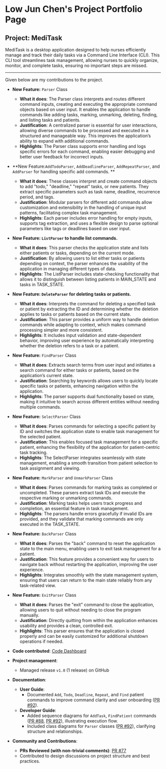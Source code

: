 # Low Jun Chen's Project Portfolio Page

## Project: MediTask

MediTask is a desktop application designed to help nurses efficiently manage and track their daily tasks via a Command Line Interface (CLI). This CLI tool streamlines task management, allowing nurses to quickly organize, monitor, and complete tasks, ensuring no important steps are missed.

---

Given below are my contributions to the project.

- **New Feature:** `Parser` Class
    - **What it does**: The Parser class interprets and routes different command inputs, creating and executing the appropriate command objects based on user input. It enables the application to handle commands like adding tasks, marking, unmarking, deleting, finding, and listing tasks and patients.
    - **Justification**: A centralized parser is essential for user interactions, allowing diverse commands to be processed and executed in a structured and manageable way. This improves the application’s ability to expand with additional commands.
    - **Highlights**: The Parser class supports error handling and logs specific errors for each command, enabling easier debugging and better user feedback for incorrect inputs.
- **New Feature:`AddTodoParser`, `AddDeadlineParser`, `AddRepeatParser`, and `AddParser` for handling specific add commands. **
    - **What it does**: These classes interpret and create command objects to add "todo," "deadline," "repeat" tasks, or new patients. They extract specific parameters such as task name, deadline, recurrence period, and tags.
    - **Justification**: Modular parsers for different add commands allow customization and extensibility in the handling of unique input patterns, facilitating complex task management.
    - **Highlights**: Each parser includes error handling for empty inputs, supports tag extraction, and uses a flexible design to parse optional parameters like tags or deadlines based on user input.
- **New Feature: `ListParser` to handle list commands.**
    - **What it does**: This parser checks the application state and lists either patients or tasks, depending on the current mode.
    - **Justification**: By allowing users to list either tasks or patients depending on context, the parser enhances the usability of the application in managing different types of data.
    - **Highlights**: The ListParser includes state-checking functionality that allows it to distinguish between listing patients in MAIN_STATE and tasks in TASK_STATE.
- **New Feature: `DeleteParser` for deleting tasks or patients.**
    - **What it does**:  Interprets the command for deleting a specified task or patient by extracting the ID and determining whether the deletion applies to tasks or patients based on the current state.
    - **Justification**: This parser provides a uniform way to handle deletion commands while adapting to context, which makes command processing simpler and more consistent.
    - **Highlights**:  It includes input validation and state-dependent behavior, improving user experience by automatically interpreting whether the deletion refers to a task or a patient.
- **New Feature:** `FindParser` Class
    - **What it does**: Extracts search terms from user input and initiates a search command for either tasks or patients, based on the application’s current state.
    - **Justification**: Searching by keywords allows users to quickly locate specific tasks or patients, enhancing navigation within the application.
    - **Highlights**: The parser supports dual functionality based on state, making it intuitive to search across different entities without needing multiple commands.
- **New Feature:** `SelectParser` Class
    - **What it does**: Parses commands for selecting a specific patient by ID and switches the application state to enable task management for the selected patient.
    - **Justification**: This enables focused task management for a specific patient, enhancing the flexibility of the application for patient-centric task tracking.
    - **Highlights**: The SelectParser integrates seamlessly with state management, enabling a smooth transition from patient selection to task assignment and viewing.
- **New Feature:** `MarkParser` and `UnmarkParser` Class
    - **What it does**: Parses commands for marking tasks as completed or uncompleted. These parsers extract task IDs and execute the respective marking or unmarking commands.
    - **Justification**: Marking tasks helps users track progress and completion, an essential feature in task management.
    - **Highlights**: The parsers handle errors gracefully if invalid IDs are provided, and they validate that marking commands are only executed in the TASK_STATE.
- **New Feature:** `BackParser` Class
    - **What it does**: Parses the "back" command to reset the application state to the main menu, enabling users to exit task management for a patient.
    - **Justification**: This feature provides a convenient way for users to navigate back without restarting the application, improving the user experience.
    - **Highlights**: Integrates smoothly with the state management system, ensuring that users can return to the main state reliably from any task-related view.
- **New Feature:** `ExitParser` Class
    - **What it does**: Parses the "exit" command to close the application, allowing users to quit without needing to close the program manually.
    - **Justification**: Directly quitting from within the application enhances usability and provides a clean, controlled exit.
    - **Highlights**: This parser ensures that the application is closed properly and can be easily customized for additional shutdown operations if needed.


- **Code contributed**: [Code Dashboard](https://nus-cs2113-ay2425s1.github.io/tp-dashboard/?search=t11&sort=groupTitle&sortWithin=title&timeframe=commit&mergegroup=&groupSelect=groupByRepos&breakdown=true&checkedFileTypes=docs~functional-code~test-code~other&since=2024-09-20&tabOpen=true&tabType=authorship&tabAuthor=lowjunchen&tabRepo=AY2425S1-CS2113-T11-1%2Ftp%5Bmaster%5D&authorshipIsMergeGroup=false&authorshipFileTypes=docs~functional-code~test-code~other&authorshipIsBinaryFileTypeChecked=false&authorshipIsIgnoredFilesChecked=false)
- **Project management**:
    - Managed release `v1.0` (1 release) on GitHub
- **Documentation**:
    - **User Guide**:
        - Documented `Add`, `Todo`, `Deadline`, `Repeat`, and `Find` patient commands to improve command clarity and user onboarding ([PR #92](https://github.com/AY2425S1-CS2113-T11-1/tp/pull/92)).
    - **Developer Guide**:
        - Added sequence diagrams for `AddTask`, `FindPatient` commands ([PR #88](https://github.com/AY2425S1-CS2113-T11-1/tp/pull/88), [PR #92](https://github.com/AY2425S1-CS2113-T11-1/tp/pull/92)), illustrating execution flow.
        - Included class diagrams for `Parser` classes ([PR #92](https://github.com/AY2425S1-CS2113-T11-1/tp/pull/92)), clarifying structure and relationships.
- **Community and Contributions**:
    - **PRs Reviewed (with non-trivial comments)**: [PR #77](https://github.com/AY2425S1-CS2113-T11-1/tp/pull/77)
    - Contributed to design discussions on project structure and best practices.